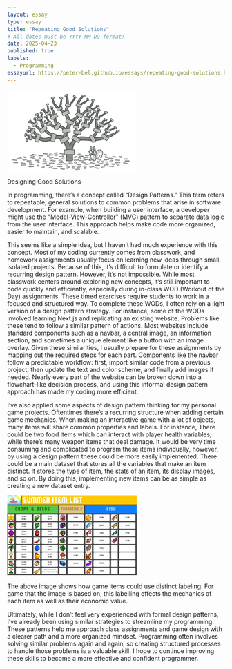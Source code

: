 ```yaml
---
layout: essay
type: essay
title: "Repeating Good Solutions"
# All dates must be YYYY-MM-DD format!
date: 2025-04-23
published: true
labels:
  - Programming
essayurl: https://peter-bel.github.io/essays/repeating-good-solutions.html
---
```


<img width="300px" class="img-fluid" src="../img/treeCodeImg.png">


Designing Good Solutions

In programming, there’s a concept called “Design Patterns.” This term refers to repeatable, general solutions to common problems that arise in software development. For example, when building a user interface, a developer might use the "Model-View-Controller" (MVC) pattern to separate data logic from the user interface. This approach helps make code more organized, easier to maintain, and scalable.

This seems like a simple idea, but I haven’t had much experience with this concept. Most of my coding currently comes from classwork, and homework assignments usually focus on learning new ideas through small, isolated projects. Because of this, it’s difficult to formulate or identify a recurring design pattern. However, it’s not impossible. While most classwork centers around exploring new concepts, it’s still important to code quickly and efficiently, especially during in-class WOD (Workout of the Day) assignments. These timed exercises require students to work in a focused and structured way.
To complete these WODs, I often rely on a light version of a design pattern strategy. For instance, some of the WODs involved learning Next.js and replicating an existing website. Problems like these tend to follow a similar pattern of actions. Most websites include standard components such as a navbar, a central image, an information section, and sometimes a unique element like a button with an image overlay. Given these similarities, I usually prepare for these assignments by mapping out the required steps for each part. Components like the navbar follow a predictable workflow: first, import similar code from a previous project, then update the text and color scheme, and finally add images if needed. Nearly every part of the website can be broken down into a flowchart-like decision process, and using this informal design pattern approach has made my coding more efficient.

I’ve also applied some aspects of design pattern thinking for my personal game projects. Oftentimes there’s a recurring structure when adding certain game mechanics. When making an interactive game with a lot of objects, many items will share common properties and labels. For instance, There could be two food items which can interact with player health variables, while there’s many weapon items that deal damage. It would be very time consuming and complicated to program these items individually, however, by using a design pattern these could be more easily implemented. There could be a main dataset that stores all the variables that make an item distinct. It stores the type of item, the stats of an item, its display images, and so on. By doing this, implementing new items can be as simple as creating a new dataset entry. 

<img width="300px" class="img-fluid" src="../img/gameItemList.jpg">

The above image shows how game items could use distinct labeling. For game that the image is based on, this labelling effects the mechanics of each item as well as their economic value.

Ultimately, while I don’t feel very experienced with formal design patterns, I’ve already been using similar strategies to streamline my programming. These patterns help me approach class assignments and game design with a clearer path and a more organized mindset. Programming often involves solving similar problems again and again, so creating structured processes to handle those problems is a valuable skill. I hope to continue improving these skills to become a more effective and confident programmer.


